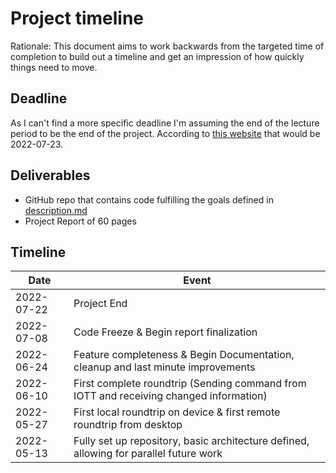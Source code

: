 # Project timeline

Rationale: This document aims to work backwards from the targeted time of completion
to build out a timeline and get an impression of how quickly things need to move.

## Deadline

As I can't find a more specific deadline I'm assuming the end of the lecture period
to be the end of the project. According to [this website](https://www.tu.berlin/studierendensekretariat/fristen-termine/) that would be 2022-07-23.

## Deliverables

- GitHub repo that contains code fulfilling the goals defined in [description.md](./description.md)
- Project Report of 60 pages

## Timeline

| Date       | Event                                                                                  |
| ---------- | -------------------------------------------------------------------------------------- |
| 2022-07-22 | Project End                                                                            |
| 2022-07-08 | Code Freeze & Begin report finalization                                                |
| 2022-06-24 | Feature completeness & Begin Documentation, cleanup and last minute improvements       |
| 2022-06-10 | First complete roundtrip (Sending command from IOTT and receiving changed information) |
| 2022-05-27 | First local roundtrip on device & first remote roundtrip from desktop                  |
| 2022-05-13 | Fully set up repository, basic architecture defined, allowing for parallel future work |
